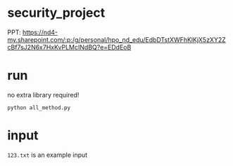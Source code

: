# security_project

PPT: https://nd4-my.sharepoint.com/:p:/g/personal/hpo_nd_edu/EdbDTstXWFhKlKjX5zXY2ZcBf7sJ2N6x7HxKvPLMcINdBQ?e=EDdEoB

# run
no extra library required!

```shell
python all_method.py
```

# input
`123.txt` is an example input